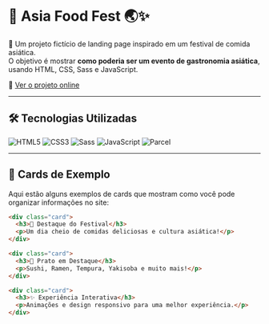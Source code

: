 # 🍜 Asia Food Fest 🌏✨

🎉 Um projeto fictício de landing page inspirado em um festival de comida asiática.  
O objetivo é mostrar **como poderia ser um evento de gastronomia asiática**, usando HTML, CSS, Sass e JavaScript.

🔗 [Ver o projeto online](https://asia-food-fest-fzds.vercel.app/)

---

## 🛠️ Tecnologias Utilizadas
![HTML5](https://img.shields.io/badge/HTML5-E34F26?style=flat&logo=html5&logoColor=white)
![CSS3](https://img.shields.io/badge/CSS3-1572B6?style=flat&logo=css3&logoColor=white)
![Sass](https://img.shields.io/badge/Sass-CC6699?style=flat&logo=sass&logoColor=white)
![JavaScript](https://img.shields.io/badge/JavaScript-F7DF1E?style=flat&logo=javascript&logoColor=black)
![Parcel](https://img.shields.io/badge/Parcel-DF1B00?style=flat&logo=parcel&logoColor=white)

---

## 🌈 Cards de Exemplo

Aqui estão alguns exemplos de cards que mostram como você pode organizar informações no site:

```html
<div class="card">
  <h3>🎉 Destaque do Festival</h3>
  <p>Um dia cheio de comidas deliciosas e cultura asiática!</p>
</div>

<div class="card">
  <h3>🍱 Prato em Destaque</h3>
  <p>Sushi, Ramen, Tempura, Yakisoba e muito mais!</p>
</div>

<div class="card">
  <h3>✨ Experiência Interativa</h3>
  <p>Animações e design responsivo para uma melhor experiência.</p>
</div>
